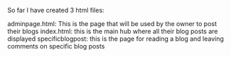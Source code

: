 So far I have created 3 html files:

adminpage.html: This is the page that will be used by the owner to post their blogs
index.html: this is the main hub where all their blog posts are displayed
specificblogpost: this is the page for reading a blog and leaving comments on specific blog posts
